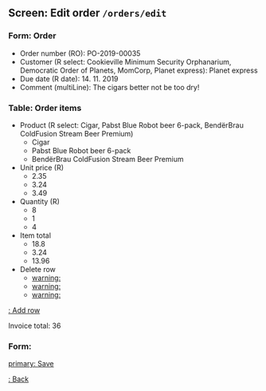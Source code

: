 ## Screen: Edit order `/orders/edit`

### Form: Order

- Order number (RO): PO-2019-00035
- Customer (R select: Cookieville Minimum Security Orphanarium, Democratic Order of Planets, MomCorp, Planet express): Planet express
- Due date (R date): 14. 11. 2019
- Comment (multiLine): The cigars better not be too dry!

### Table: Order items

- Product (R select: Cigar, Pabst Blue Robot beer 6-pack, BendërBrau ColdFusion Stream Beer Premium)
    - Cigar
    - Pabst Blue Robot beer 6-pack
    - BendërBrau ColdFusion Stream Beer Premium
- Unit price (R)
    - 2.35
    - 3.24
    - 3.49
- Quantity (R)
    - 8
    - 1
    - 4
- Item total
    - 18.8
    - 3.24
    - 13.96
- Delete row
    - [warning: <i class="far fa-trash-alt"></i>]()
    - [warning: <i class="far fa-trash-alt"></i>]()
    - [warning: <i class="far fa-trash-alt"></i>]()

[:<i class="fas fa-plus"></i> Add row]()

Invoice total: 36

### Form:

[primary: <i class="fas fa-check"></i> Save](#/orders/detail)

[:<i class="fas fa-chevron-left"></i> Back](#/orders/detail)
